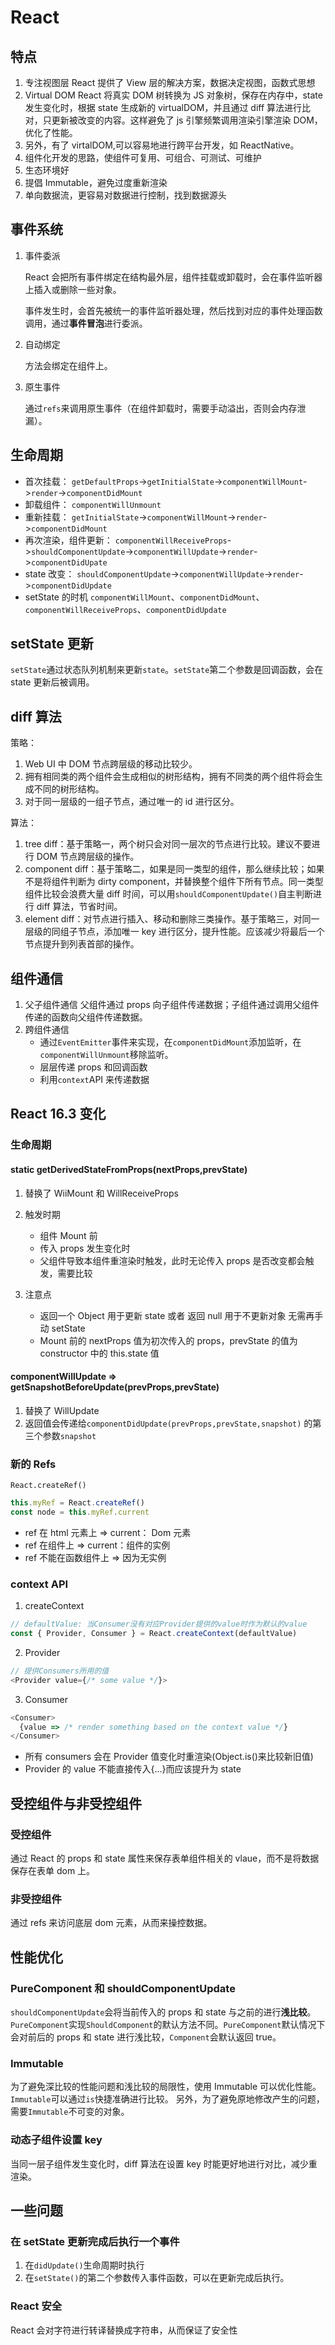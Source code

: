 # React

## 特点

1.  专注视图层
    React 提供了 View 层的解决方案，数据决定视图，函数式思想
2.  Virtual DOM
    React 将真实 DOM 树转换为 JS 对象树，保存在内存中，state 发生变化时，根据 state 生成新的 virtualDOM，并且通过 diff 算法进行比对，只更新被改变的内容。这样避免了 js 引擎频繁调用渲染引擎渲染 DOM，优化了性能。
3.  另外，有了 virtalDOM,可以容易地进行跨平台开发，如 ReactNative。
4.  组件化开发的思路，使组件可复用、可组合、可测试、可维护
5.  生态环境好
6.  提倡 Immutable，避免过度重新渲染
7.  单向数据流，更容易对数据进行控制，找到数据源头

## 事件系统

1.  事件委派

    React 会把所有事件绑定在结构最外层，组件挂载或卸载时，会在事件监听器上插入或删除一些对象。

    事件发生时，会首先被统一的事件监听器处理，然后找到对应的事件处理函数调用，通过**事件冒泡**进行委派。

2.  自动绑定

    方法会绑定在组件上。

3.  原生事件

    通过`refs`来调用原生事件（在组件卸载时，需要手动溢出，否则会内存泄漏）。

## 生命周期

- 首次挂载：
  `getDefaultProps`->`getInitialState`->`componentWillMount`->`render`->`componentDidMount`
- 卸载组件：
  `componentWillUnmount`
- 重新挂载：
  `getInitialState`->`componentWillMount`->`render`->`componentDidMount`
- 再次渲染，组件更新：
  `componentWillReceiveProps`->`shouldComponentUpdate`->`componentWillUpdate`->`render`->`componentDidUpate`
- state 改变：
  `shouldComponentUpdate`->`componentWillUpdate`->`render`->`componentDidUpdate`
- setState 的时机
  `componentWillMount`、`componentDidMount`、`componentWillReceiveProps`、`componentDidUpdate`

## setState 更新

`setState`通过状态队列机制来更新`state`。`setState`第二个参数是回调函数，会在 state 更新后被调用。

## diff 算法

策略：

1.  Web UI 中 DOM 节点跨层级的移动比较少。
2.  拥有相同类的两个组件会生成相似的树形结构，拥有不同类的两个组件将会生成不同的树形结构。
3.  对于同一层级的一组子节点，通过唯一的 id 进行区分。

算法：

1.  tree diff：基于策略一，两个树只会对同一层次的节点进行比较。建议不要进行 DOM 节点跨层级的操作。
2.  component diff：基于策略二，如果是同一类型的组件，那么继续比较；如果不是将组件判断为 dirty component，并替换整个组件下所有节点。同一类型组件比较会浪费大量 diff 时间，可以用`shouldComponentUpdate()`自主判断进行 diff 算法，节省时间。
3.  element diff：对节点进行插入、移动和删除三类操作。基于策略三，对同一层级的同组子节点，添加唯一 key 进行区分，提升性能。应该减少将最后一个节点提升到列表首部的操作。

## 组件通信

1.  父子组件通信
    父组件通过 props 向子组件传递数据；子组件通过调用父组件传递的函数向父组件传递数据。
2.  跨组件通信
    - 通过`EventEmitter`事件来实现，在`componentDidMount`添加监听，在`componentWillUnmount`移除监听。
    - 层层传递 props 和回调函数
    - 利用`context`API 来传递数据

## React 16.3 变化

### 生命周期

#### static getDerivedStateFromProps(nextProps,prevState)

1.  替换了 WiiMount 和 WillReceiveProps
2.  触发时期

    - 组件 Mount 前
    - 传入 props 发生变化时
    - 父组件导致本组件重渲染时触发，此时无论传入 props 是否改变都会触发，需要比较

3.  注意点
    - 返回一个 Object 用于更新 state 或者 返回 null 用于不更新对象
      无需再手动 setState
    - Mount 前的 nextProps 值为初次传入的 props，prevState 的值为 constructor 中的 this.state 值

#### componentWillUpdate => getSnapshotBeforeUpdate(prevProps,prevState)

1.  替换了 WillUpdate
2.  返回值会传递给`componentDidUpdate(prevProps,prevState,snapshot)` 的第三个参数`snapshot`

### 新的 Refs

`React.createRef()`

```javascript
this.myRef = React.createRef()
const node = this.myRef.current
```

- ref 在 html 元素上 => current： Dom 元素
- ref 在组件上 => current：组件的实例
- ref 不能在函数组件上 => 因为无实例

### context API

1.  createContext

```javascript
// defaultValue: 当Consumer没有对应Provider提供的value时作为默认的value
const { Provider, Consumer } = React.createContext(defaultValue)
```

2.  Provider

```javascript
// 提供Consumers所用的值
<Provider value={/* some value */}>
```

3.  Consumer

```javascript
<Consumer>
  {value => /* render something based on the context value */}
</Consumer>
```

- 所有 consumers 会在 Provider 值变化时重渲染(Object.is()来比较新旧值)
- Provider 的 value 不能直接传入{...}而应该提升为 state

## 受控组件与非受控组件

### 受控组件

通过 React 的 props 和 state 属性来保存表单组件相关的 vlaue，而不是将数据保存在表单 dom 上。

### 非受控组件

通过 refs 来访问底层 dom 元素，从而来操控数据。

## 性能优化

### PureComponent 和 shouldComponentUpdate

`shouldComponentUpdate`会将当前传入的 props 和 state 与之前的进行**浅比较**。
`PureComponent`实现`ShouldComponent`的默认方法不同。`PureComponent`默认情况下会对前后的 props 和 state 进行浅比较，`Component`会默认返回 true。

### Immutable

为了避免深比较的性能问题和浅比较的局限性，使用 Immutable 可以优化性能。
`Immutable`可以通过`is`快捷准确进行比较。
另外，为了避免原地修改产生的问题，需要`Immutable`不可变的对象。

### 动态子组件设置 key

当同一层子组件发生变化时，diff 算法在设置 key 时能更好地进行对比，减少重渲染。

## 一些问题

### 在 setState 更新完成后执行一个事件

1.  在`didUpdate()`生命周期时执行
2.  在`setState()`的第二个参数传入事件函数，可以在更新完成后执行。

### React 安全

React 会对字符进行转译替换成字符串，从而保证了安全性

